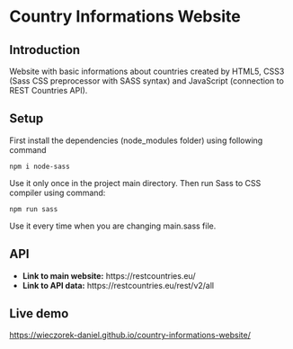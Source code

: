# Country Informations Website
## Introduction
Website with basic informations about countries created by HTML5, CSS3 (Sass CSS preprocessor with SASS syntax) and JavaScript (connection to REST Countries API). 

## Setup
First install the dependencies (node_modules folder) using following command
```shell
npm i node-sass
```
Use it only once in the project main directory. Then run Sass to CSS compiler using command:
```shell
npm run sass
```
Use it every time when you are changing main.sass file.

## API
<ul>
<li><b>Link to main website:</b> https://restcountries.eu/</li>
<li><b>Link to API data:</b> https://restcountries.eu/rest/v2/all</li>
</ul>

## Live demo
https://wieczorek-daniel.github.io/country-informations-website/
